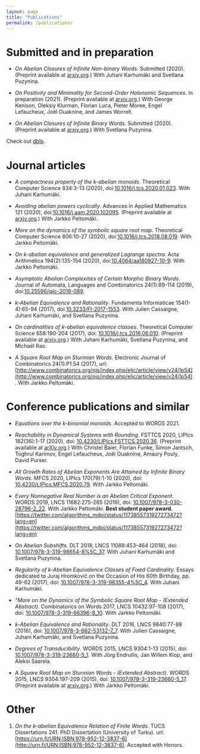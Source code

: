 ```yaml
---
layout: page
title: "Publications"
permalink: /publications/
---
```


# Submitted and in preparation

- *On Abelian Closures of Infinite Non-binary Words*. Submitted (2020). (Preprint available at [arxiv.org](https://arxiv.org/abs/2012.14701).) With Juhani Karhumäki and Svetlana Puzynina.

- *On Positivity and Minimality for Second-Order Holonomic Sequences*. In preparation (2021). (Preprint available at [arxiv.org](https://arxiv.org/abs/2007.12282).)
With George Kenison, Oleksiy Klurman, Florian Luca, Pieter Moree, Engel Lefaucheux, Joël Ouaknine, and James Worrell.

- *On Abelian Closures of Infinite Binary Words*. Submitted (2020). (Preprint available at [arxiv.org](https://arxiv.org/abs/2008.08125).) With Svetlana Puzynina.

Check out [dblp](https://dblp.uni-trier.de/pid/180/5763.html).


# Journal articles
- *A compactness property of the $k$-abelian monoids*. Theoretical Computer Science 834:3-13 (2020), doi:[10.1016/j.tcs.2020.01.023](https://dx.doi.org/10.1016/j.tcs.2020.01.023).
With Juhani Karhumäki.

- *Avoiding abelian powers cyclically*. Advances in Applied Mathematics 121 (2020), doi:[10.1016/j.aam.2020.102095](https://dx.doi.org/10.1016/j.aam.2020.102095). (Preprint available at [arxiv.org](https://arxiv.org/abs/2006.06307).)
With Jarkko Peltomäki.

- *More on the dynamics of the symbolic square root map*. Theoretical Computer Science 806:10-27 (2020), doi:[10.1016/j.tcs.2018.08.019](https://dx.doi.org/10.1016/j.tcs.2018.08.019).
With Jarkko Peltomäki.

- *On $k$-abelian equivalence and generalized Lagrange spectra*. Acta Arithmetica 194(2):135-154 (2020), doi:[10.4064/aa180927-10-9](https://doi.org/10.4064/aa180927-10-9).
With Jarkko Peltomäki.

- *Asymptotic Abelian Complexities of Certain Morphic Binary Words*. Journal of Automata, Languages and Combinatorics 24(1):89-114 (2019), doi:[10.25596/jalc-2019-089](https://doi.org/10.25596/jalc-2019-089).

- *$k$-Abelian Equivalence and Rationality*. Fundamenta Informaticae 154(1-4):65-94 (2017), doi:[10.3233/FI-2017-1553](https://doi.org/10.3233/FI-2017-1553).
With Julien Cassaigne, Juhani Karhumäki, and Svetlana Puzynina.

- *On cardinalities of $k$-abelian equivalence classes*. Theoretical Computer Science 658:190-204 (2017), doi: [10.1016/j.tcs.2016.06.010](https://doi.org/10.1016/j.tcs.2016.06.010). (Preprint available at [arxiv.org](http://arxiv.org/abs/1605.03319).)
With Juhani Karhumäki, Svetlana Puzynina, and Michaël Rao.

- *A Square Root Map on Sturmian Words*. Electronic Journal of Combinatorics 24(1):P1.54 (2017), url: [http://www.combinatorics.org/ojs/index.php/eljc/article/view/v24i1p54](http://www.combinatorics.org/ojs/index.php/eljc/article/view/v24i1p54).
With Jarkko Peltomäki.

# Conference publications and similar
- *Equations over the k-binomial monoids*. Accepted to WORDS 2021.

- *Reachability in Dynamical Systems with Rounding*. FSTTCS 2020, LIPIcs 182(36):1-17 (2020), doi: [10.4230/LIPIcs.FSTTCS.2020.36](https://doi.org/10.4230/LIPIcs.FSTTCS.2020.36). (Preprint available at [arXiv.org](https://arxiv.org/abs/2009.13353).)
With Christel Baier, Florian Funke, Simon Jantsch, Toghrul Karimov, Engel Lefaucheux, Joël Ouaknine, Amaury Pouly, David Purser.

- *All Growth Rates of Abelian Exponents Are Attained by Infinite Binary Words*. MFCS 2020, LIPIcs 170(79):1-10 (2020), doi: [10.4230/LIPIcs.MFCS.2020.79](https://doi.org/10.4230/LIPIcs.MFCS.2020.79).
With Jarkko Peltomäki.

- *Every Nonnegative Real Number is an Abelian Critical Exponent*. WORDS 2019, LNCS 11682:275-285 (2019), doi: [10.1007/978-3-030-28796-2_22](https://doi.org/10.1007/978-3-030-28796-2_22).
With Jarkko Peltomäki. **Best student paper award.** [https://twitter.com/algorithms_mdpi/status/1173855731927273472?lang=en](https://twitter.com/algorithms_mdpi/status/1173855731927273472?lang=en)

- *On Abelian Subshifts*. DLT 2018, LNCS 11088:453-464 (2018), doi: [10.1007/978-3-319-98654-8%5C_37](https://doi.org/10.1007/978-3-319-98654-8%5C_37). With Juhani Karhumäki and Svetlana Puzynina.

- *Regularity of k-Abelian Equivalence Classes of Fixed Cardinality*. Essays dedicated to Juraj Hromkovič on the Occasion of His 60th Birthday, pp. 49-62 (2017), doi: [10.1007/978-3-319-98355-4%5C_4](https://doi.org/10.1007/978-3-319-98355-4%5C_4). With Juhani Karhumäki.

- *“More on the Dynamics of the Symbolic Square Root Map - (Extended Abstract)*. Combinatorics on Words 2017, LNCS 10432:97-108 (2017), doi: [10.1007/978-3-319-66396-8_10](https://doi.org/10.1007/978-3-319-66396-8_10). With Jarkko Peltomäki.

- *k-Abelian Equivalence and Rationality*. DLT 2016, LNCS 9840:77-88 (2016), doi: [10.1007/978-3-662-53132-7_7](https://doi.org/10.1007/978-3-662-53132-7_7). With Julien Cassaigne, Juhani Karhumäki, and Svetlana Puzynina.

- *Degrees of Transducibility*. WORDS 2015, LNCS 9304:1-13 (2015), doi: [10.1007/978-3-319-23660-5_1](https://doi.org/10.1007/978-3-319-23660-5_1). With Jörg Endrullis, Jan Willem Klop, and Aleksi Saarela.

- *A Square Root Map on Sturmian Words - (Extended Abstract)*. WORDS 2015, LNCS 9304:197-209 (2015), doi: [10.1007/978-3-319-23660-5_17](https://doi.org/10.1007/978-3-319-23660-5_17). (Preprint available at [arxiv.org](http://arxiv.org/abs/1509.06349).)
With Jarkko Peltomäki.

# Other

1. *On the k-abelian Equivalence Relation of Finite Words*. TUCS Dissertations 241. PhD Dissertation (University of Turku). url: [https://urn.fi/URN:ISBN:978-952-12-3837-6](http://urn.fi/URN:ISBN:978-952-12-3837-6).
Accepted with Honors.
